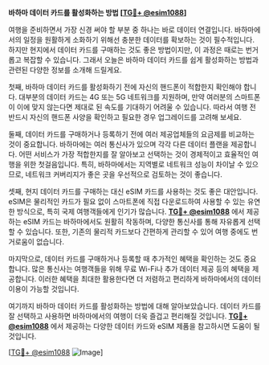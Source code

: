 **바하마 데이터 카드를 활성화하는 방법 [[TG💪+ @esim1088](https://t.me/s/esim1088)]**

여행을 준비하면서 가장 신경 써야 할 부분 중 하나는 바로 데이터 연결입니다. 바하마에서의 일정을 원활하게 소화하기 위해선 충분한 데이터를 확보하는 것이 필수적입니다. 하지만 현지에서 데이터 카드를 구매하는 것도 좋은 방법이지만, 이 과정은 때로는 번거롭고 복잡할 수 있습니다. 그래서 오늘은 바하마 데이터 카드를 쉽게 활성화하는 방법과 관련된 다양한 정보를 소개해 드릴게요.

첫째, 바하마 데이터 카드를 활성화하기 전에 자신의 핸드폰이 적합한지 확인해야 합니다. 대부분의 데이터 카드는 4G 또는 5G 네트워크를 지원하며, 만약 여러분의 스마트폰이 이에 맞지 않는다면 제대로 된 속도를 기대하기 어려울 수 있습니다. 따라서 여행 전 반드시 자신의 핸드폰 사양을 확인하고 필요한 경우 업그레이드를 고려해 보세요.

둘째, 데이터 카드를 구매하거나 등록하기 전에 여러 제공업체들의 요금제를 비교하는 것이 중요합니다. 바하마에는 여러 통신사가 있으며 각각 다른 데이터 플랜을 제공합니다. 어떤 서비스가 가장 적합한지를 잘 알아보고 선택하는 것이 경제적이고 효율적인 여행을 위한 첫걸음입니다. 특히, 바하마에서는 지역별로 네트워크 성능이 차이날 수 있으므로, 네트워크 커버리지가 좋은 곳을 우선적으로 검토하는 것이 좋습니다.

셋째, 현지 데이터 카드를 구매하는 대신 eSIM 카드를 사용하는 것도 좋은 대안입니다. eSIM은 물리적인 카드가 필요 없이 스마트폰에 직접 다운로드하여 사용할 수 있는 유연한 방식으로, 특히 국제 여행객들에게 인기가 많습니다. **[TG💪+ @esim1088](https://t.me/s/esim1088)** 에서 제공하는 eSIM 카드는 바하마에서도 원활히 작동하며, 다양한 통신사를 통해 자유롭게 선택할 수 있습니다. 또한, 기존의 물리적 카드보다 간편하게 관리할 수 있어 여행 중에도 번거로움이 없습니다.

마지막으로, 데이터 카드를 구매하거나 등록할 때 추가적인 혜택을 확인하는 것도 중요합니다. 많은 통신사는 여행객들을 위해 무료 Wi-Fi나 추가 데이터 제공 등의 혜택을 제공합니다. 이러한 혜택을 최대한 활용한다면 더 저렴하고 편리하게 바하마에서의 데이터 이용이 가능할 것입니다.

여기까지 바하마 데이터 카드를 활성화하는 방법에 대해 알아보았습니다. 데이터 카드를 잘 선택하고 사용하면 바하마에서의 여행이 더욱 즐겁고 편리해질 것입니다. **[TG💪+ @esim1088](https://t.me/s/esim1088)** 에서 제공하는 다양한 데이터 카드와 eSIM 제품을 참고하시면 도움이 될 것입니다.

[[TG💪+ @esim1088](https://t.me/s/esim1088) ![Image](https://i.postimg.cc/Y0z9fWf4/image.png)]